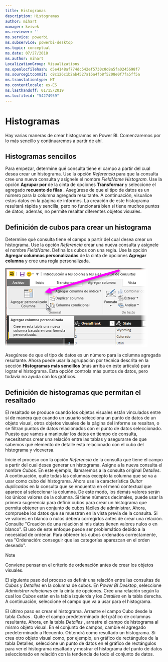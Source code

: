 ```yaml
---
title: Histogramas
description: Histogramas
author: mihart
manager: kvivek
ms.reviewer: ''
ms.service: powerbi
ms.subservice: powerbi-desktop
ms.topic: conceptual
ms.date: 07/27/2018
ms.author: mihart
LocalizationGroup: Visualizations
ms.openlocfilehash: d5e4148af774dc542ef5730c0d8a5fa0245698f7
ms.sourcegitcommit: c8c126c1b2ab4527a16a4fb8f5208e0f7fa5ff5a
ms.translationtype: HT
ms.contentlocale: es-ES
ms.lasthandoff: 01/15/2019
ms.locfileid: "54274959"
---
```

# <a name="histograms"></a>Histogramas
Hay varias maneras de crear histogramas en Power BI. Comenzaremos por lo más sencillo y continuaremos a partir de ahí.

## <a name="simple-histograms"></a>Histogramas sencillos
Para empezar, determine qué consulta tiene el campo a partir del cual desea crear un histograma.  Use la opción *Referencia* para que la consulta cree una nueva consulta y asígnele el nombre *FieldName Histogram*. Use la opción **Agrupar por** de la cinta de opciones **Transformar** y seleccione el agregado **recuento de filas** . Asegúrese de que el tipo de datos es un número para la columna agregada resultante. A continuación, visualice estos datos en la página de informes. La creación de este histograma resultará rápida y sencilla, pero no funcionará bien si tiene muchos puntos de datos; además, no permite resaltar diferentes objetos visuales.

## <a name="defining-buckets-to-build-a-histogram"></a>Definición de cubos para crear un histograma
Determine qué consulta tiene el campo a partir del cual desea crear un histograma. Use la opción *Referencia* crear una nueva consulta y asígnele el nombre *FieldName*.  Defina los cubos con una regla. Use la opción **Agregar columnas personalizadas** de la cinta de opciones **Agregar columna** y cree una regla personalizada.

![](media/service-histograms/powerbi-service-histograms_1.png)

Asegúrese de que el tipo de datos es un número para la columna agregada resultante. Ahora puede usar la agrupación por técnica descrita en la sección **Histogramas más sencillos** (más arriba en este artículo) para lograr el histograma. Esta opción controla más puntos de datos, pero todavía no ayuda con los gráficos.

## <a name="defining-a-histogram-that-supports-brushing"></a>Definición de histogramas que permitan el resaltado
El resaltado se produce cuando los objetos visuales están vinculados entre sí de manera que cuando un usuario selecciona un punto de datos de un objeto visual, otros objetos visuales de la página del informe se resaltan, o se filtran puntos de datos relacionados con el punto de datos seleccionado.  Puesto que vamos a manipular los datos en tiempo de consulta, necesitamos crear una relación entre las tablas y asegurarse de que sabemos qué elemento de detalle está relacionado con el cubo del histograma y viceversa.

Inicie el proceso con la opción *Referencia* de la consulta que tiene el campo a partir del cual desea generar un histograma.  Asigne a la nueva consulta el nombre *Cubos*.  En este ejemplo, llamaremos a la consulta original *Detalles*.  A continuación, quite todas las columnas excepto la columna que se va a usar como cubo del histograma.  Ahora use la característica *Quitar duplicados* en la consulta que se encuentra en el menú contextual que aparece al seleccionar la columna. De este modo, los demás valores serán los únicos valores de la columna. Si tiene números decimales, puede usar la primera sugerencia para definir cubos para crear un histograma que permita obtener un conjunto de cubos fáciles de administrar.  Ahora, compruebe los datos que se muestran en la vista previa de la consulta. Si ve valores en blanco o nulos deberá corregirlos antes de crear una relación. Consulte "Creación de una relación si mis datos tienen valores nulos o en blanco". El uso de este enfoque puede ser problemático debido a la necesidad de ordenar. Para obtener los cubos ordenados correctamente, vea "Ordenación: conseguir que las categorías aparezcan en el orden deseado". 

> [!NOTE]
> Conviene pensar en el criterio de ordenación antes de crear los objetos visuales.   
> 
> 

El siguiente paso del proceso es definir una relación entre las consultas de *Cubos* y *Detalles* en la columna de cubos.  En *Power BI Desktop*, seleccione *Administrar relaciones* en la cinta de opciones.  Cree una relación según la cual los *Cubos* están en la tabla izquierda y los *Detalles* en la tabla derecha. A continuación, seleccione el campo que va a usar para el histograma. 

El último paso es crear el histograma. Arrastre el campo Cubo desde la tabla *Cubos* . Quite el campo predeterminado del gráfico de columnas resultante.  Ahora, en la tabla *Detalles* , arrastre el campo de histograma al mismo objeto visual. En el conjunto de campos, cambie el agregado predeterminado a Recuento. Obtendrá como resultado un histograma. Si crea otro objeto visual como, por ejemplo, un gráfico de rectángulos de la tabla Detalles, seleccione un punto de datos en el gráfico de rectángulos para ver el histograma resaltado y mostrar el histograma del punto de datos seleccionado en relación con la tendencia de todo el conjunto de datos.

